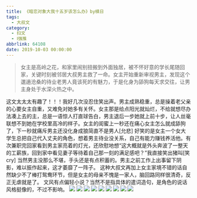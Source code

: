 ```yaml
---
title: 《暗恋对象大我十五岁该怎么办》by槙日
tags:
  - 大叔文
category:
  - 扫文
  - Ⅰ强推
abbrlink: 64108
date: 2019-10-03 00:00:00
---
```

<meta name="referrer" content="no-referrer" />

> 女主是高岭之花，和家里闹别扭搬到外面独居，被不怀好意的学长尾随回家，关键时刻被邻居大叔男主救了一命。女主开始重新审视男主，发现这个邋遢沧桑的待业老男人竟该死的有魅力，于是化身为舔狗每天求交往，让男主身处于水深火热之中。

<!-- more -->

这文太太太有趣了！！！我好几次没忍住笑出声。男主成熟稳重，总是操着老父亲的心要女主自重，又难免对她多有关怀。女主那是给点阳光就灿烂，不给就想尽办法凑上去的主，总是一语惊人打直球告白，男主退后一步她就上前十步，让人丝毫联想不到她在学校里高冷的样子。女主的闺蜜上一秒还在痛心女主怎么就成舔狗了，下一秒就痛斥男主还没化身成狼简直不是男人[允悲]
好笑的是女主一个女大学生总把自己代入丈夫的角色，想着男主待业没关系，自己有能力赚钱养活他。有次兼职完回家看到男主家亮着的灯光，还欣慰地想“这大概就是外头奔波了一整天的工薪族，回到家中看见妻子等待着自己那一刻的满足感吧？”我直接笑出猪叫[笑cry]
当然男主没那么不堪，手头还是有点积蓄的。男主之前工作上出事留下阴影，难以振作起来，这才萎靡了一阵子。
这种大叔文再加上女主家境不错的话自然缺少不了棒打鸳鸯环节，但是女主的母亲不愧是一家人，脑回路同样很清奇，反正无虐就是了。
文风有点偏轻小说？当然不是指具体的遣词造句，是角色的说话风格挺像的，不过不影响。
![](https://wx4.sinaimg.cn/mw690/0069kFhhgy1g7l499m0ubj30yi1pcqv5.jpg)
![](https://wx2.sinaimg.cn/mw690/0069kFhhgy1g7l4gnfwhej30yi1pcqv5.jpg)
![](https://wx4.sinaimg.cn/mw690/0069kFhhgy1g7l4gq3ilyj30yi1pcqv5.jpg)
![](https://wx3.sinaimg.cn/mw690/0069kFhhgy1g7l4gss8htj30yi1pcqv5.jpg)
![](https://wx1.sinaimg.cn/mw690/0069kFhhgy1g7l48ba85tj30yi1pcqv5.jpg)
![](https://wx2.sinaimg.cn/mw690/0069kFhhgy1g7l4gkm7v2j30yi1pctu7.jpg)
![](https://wx1.sinaimg.cn/mw690/0069kFhhgy1g7l4guagpaj30yi1pc1f1.jpg)
![](https://wx4.sinaimg.cn/mw690/0069kFhhgy1g7l4gvm3qmj30yi1pcniu.jpg)
![](https://wx4.sinaimg.cn/mw690/0069kFhhgy1g7l4gxxuadj30yi1pcqv5.jpg)